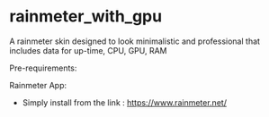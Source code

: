 # rainmeter_with_gpu
A rainmeter skin designed to look minimalistic and professional that includes data for up-time, CPU, GPU, RAM



Pre-requirements:

Rainmeter App:
- Simply install from the link : https://www.rainmeter.net/
